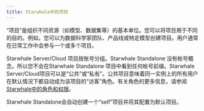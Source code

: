 ```yaml
---
title: Starwhale中的项目
---
```


“项目”是组织不同资源（如模型、数据集等）的基本单位。您可以将项目用于不同的目的。例如，您可以为数据科学家团队、产品线或特定模型创建项目。用户通常在日常工作中会参与一个或多个项目。

Starwhale Server/Cloud 项目按账号分组。Starwhale Standalone 没有帐号概念。所以您不会在Starwhale Standalone 项目中看到任何帐号前缀。Starwhale Server/Cloud项目可以是“公共”或“私有”。公共项目意味着同一实例上的所有用户在默认情况下都自动成为该项目的“访客”角色。有关角色的更多信息，请参阅[Starwhale中的角色和权限](roles-permissions)。

Starwhale Standalone会自动创建一个“self”项目并将其配置为默认项目。
